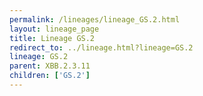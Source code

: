 ```yaml
---
permalink: /lineages/lineage_GS.2.html
layout: lineage_page
title: Lineage GS.2
redirect_to: ../lineage.html?lineage=GS.2
lineage: GS.2
parent: XBB.2.3.11
children: ['GS.2']
---
```

